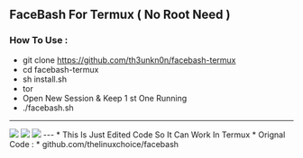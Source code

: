 ## FaceBash For Termux ( No Root Need )
### How To Use :
* git clone https://github.com/th3unkn0n/facebash-termux
* cd facebash-termux
* sh install.sh
* tor
* Open New Session & Keep 1 st One Running
* ./facebash.sh
---
<img src="https://github.com/th3unkn0n/adfly_bot/blob/master/.image/fbsh1.jpg">
<img src="https://github.com/th3unkn0n/adfly_bot/blob/master/.image/fbsh2.jpg">
<img src="https://github.com/th3unkn0n/adfly_bot/blob/master/.image/fbsh3.jpg">
---
* This Is Just Edited Code So It Can Work In Termux
* Orignal Code : 
* github.com/thelinuxchoice/facebash
